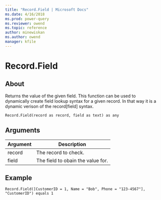 ```yaml
---
title: "Record.Field | Microsoft Docs"
ms.date: 4/16/2018
ms.prod: power-query
ms.reviewer: owend
ms.topic: reference
author: minewiskan
ms.author: owend
manager: kfile
---
```

# Record.Field

  
## About  
Returns the value of the given field.  This function can be used to dynamically create field lookup syntax for a given record. In that way it is a dynamic verison of the record[field] syntax.  
  
```  
Record.Field(record as record, field as text) as any  
```  
  
## Arguments  
  
|Argument|Description|  
|------------|---------------|  
|record|The record to check.|  
|field|The field to obain the value for.|  
  
## <a name="__goback"></a>Example  
  
```  
Record.Field([CustomerID = 1, Name = "Bob", Phone = "123-4567"], "CustomerID") equals 1  
```  
